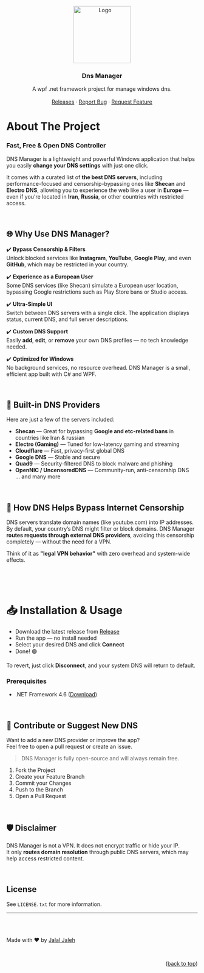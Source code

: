 <div id="top"></div>

<!-- PROJECT LOGO -->
<br />
<div align="center">
  <a href="#">
    <img src="/DnsManager/Assets/dnsManager.ico" alt="Logo" width="150" height="150">
  </a>

  <h3 align="center">Dns Manager</h3>

  <p align="center">
    A wpf .net framework project for manage windows dns.
    <br />  <br />
    <a href="https  <br />://github.com/JalalJaleh/DnsManager/releases">Releases</a>
    ·
    <a href="https://github.com/JalalJaleh/DnsManager/issues">Report Bug</a>
    ·
    <a href="https://github.com/JalalJaleh/DnsManager/issues">Request Feature</a>
  </p>
</div>

<div align="center">
  
</div>




<!-- ABOUT THE PROJECT -->
# About The Project
###  Fast, Free & Open DNS Controller
DNS Manager is a lightweight and powerful Windows application that helps you easily **change your DNS settings** with just one click.

It comes with a curated list of **the best DNS servers**, including performance-focused and censorship-bypassing ones like **Shecan** and **Electro DNS**, allowing you to experience the web like a user in **Europe** — even if you're located in **Iran**, **Russia**, or other countries with restricted access.

 <br />

## 🌐 Why Use DNS Manager?

✔️ **Bypass Censorship & Filters**  
Unlock blocked services like **Instagram**, **YouTube**, **Google Play**, and even **GitHub**, which may be restricted in your country.

✔️ **Experience as a European User**  
Some DNS services (like Shecan) simulate a European user location, bypassing Google restrictions such as Play Store bans or Studio access.

✔️ **Ultra-Simple UI**  
Switch between DNS servers with a single click. The application displays status, current DNS, and full server descriptions.

✔️ **Custom DNS Support**  
Easily **add**, **edit**, or **remove** your own DNS profiles — no tech knowledge needed.

✔️ **Optimized for Windows**  
No background services, no resource overhead. DNS Manager is a small, efficient app built with C# and WPF.


 <br />


## 🚀 Built-in DNS Providers

Here are just a few of the servers included:

- **Shecan** — Great for bypassing **Google and etc-related bans** in countries like Iran & russian
- **Electro (Gaming)** — Tuned for low-latency gaming and streaming 
- **Cloudflare** — Fast, privacy-first global DNS  
- **Google DNS** — Stable and secure  
- **Quad9** — Security-filtered DNS to block malware and phishing  
- **OpenNIC / UncensoredDNS** — Community-run, anti-censorship DNS  
... and many more



 <br />

## 🔐 How DNS Helps Bypass Internet Censorship

DNS servers translate domain names (like youtube.com) into IP addresses.  
By default, your country’s DNS might filter or block domains. DNS Manager **routes requests through external DNS providers**, avoiding this censorship completely — without the need for a VPN.

Think of it as **"legal VPN behavior"** with zero overhead and system-wide effects.



 <br /> <br /> <br />

# 📥 Installation & Usage

- Download the latest release from [Release](https://github.com/JalalJaleh/DnsManager/releases)
- Run the app — no install needed
- Select your desired DNS and click **Connect**
- Done! 🟢

To revert, just click **Disconnect**, and your system DNS will return to default.

### Prerequisites
- .NET Framework 4.6 ([Download](https://dotnet.microsoft.com/en-us/download/dotnet-framework))



 <br />

 
## 🤝 Contribute or Suggest New DNS

Want to add a new DNS provider or improve the app?  
Feel free to open a pull request or create an issue.

> DNS Manager is fully open-source and will always remain free.
 
1. Fork the Project
2. Create your Feature Branch 
3. Commit your Changes
4. Push to the Branch 
5. Open a Pull Request



 <br />

 
## 🛡 Disclaimer

DNS Manager is not a VPN. It does not encrypt traffic or hide your IP.  
It only **routes domain resolution** through public DNS servers, which may help access restricted content.



 <br />

<!-- LICENSE -->
## License

See `LICENSE.txt` for more information.


---

 <br />
 <br />
  
 Made with ❤️ by [Jalal Jaleh](https://github.com/JalalJaleh)


<br />

<p align="right">(<a href="#top">back to top</a>)</p>




